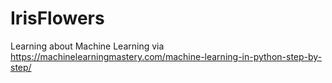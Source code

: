 # IrisFlowers

Learning about Machine Learning via https://machinelearningmastery.com/machine-learning-in-python-step-by-step/

